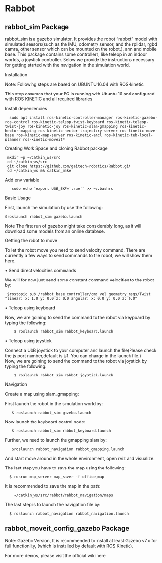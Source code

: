 # Rabbot #
## rabbot\_sim Package ##

rabbot_sim is a gazebo simulator. It provides the robot “rabbot”  model  with simulated sensors(such as the IMU, odometry sensor, and the rplidar, rgbd camra, other sensor  which can be mounted on the robot.), arm and mobile base.
This package contains some controllers, like teleop in an indoor worlds, a joystick controller. Below we provide the instructions necessary for getting started with the navigation in the simulation world.


Installation

Note: Following steps are based on UBUNTU 16.04 with ROS-kinetic

This step assumes that your PC is running with Ubuntu 16 and configured with ROS KINETIC and all required libraries

Install dependencies

      sudo apt install ros-kinetic-controller-manager ros-kinetic-gazebo-ros-control ros-kinetic-teleop-twist-keyboard ros-kinetic-teleop-twist-joy ros-kinetic-joy ros-kinetic-slam-gmapping ros-kinetic-hector-mapping ros-kinetic-hector-trajectory-server ros-kinetic-move-base ros-kinetic-map-server ros-kinetic-amcl ros-kinetic-teb-local-planner ros-kinetic-moveit*

Creating Work Space and cloning Rabbot package

     mkdir –p ~/catkin_ws/src
     cd ~/catkin_ws/src
     git clone https://github.com/gaitech-robotics/Rabbot.git
     cd ~/catkin_ws && catkin_make



Add env variable

       sudo echo "export USE_EKF='true'" >> ~/.bashrc


Basic Usage

First, launch the simulation by use the following:

    $roslaunch rabbot_sim gazebo.launch

Note The first run of gazebo might take considerably long, as it will download some models from an online database.

Getting the robot to move

To let the robot move you need to send velocity command,  There are currently a few ways to send commands to the robot, we will show them here.

• Send direct velocities commands

We will for now just send some constant command velocities to the robot by:

     $rostopic pub /rabbot_base_controller/cmd_vel geometry_msgs/Twist "linear: x: 1.0 y: 0.0 z: 0.0 angular: x: 0.0 y: 0.0 z: 0.0"  



•  Teleop using keyboard

Now, we are goining to send the command to the robot via keypoard by typing the following:

        $ roslaunch rabbot_sim rabbot_keyboard.launch



•  Teleop using joystick

Connect a USB joystick to your computer and launch the file(Please check the js port number,default is js1. You can change in the launch file.)   
Now, we are goining to send the command to the robot via joystick by typing the following:

        $ roslaunch rabbot_sim rabbot_joystick.launch




Navigation

Create a map using slam_gmapping:

First launch the robot in the  simulation world by:

       $ roslaunch rabbot_sim gazebo.launch

Now launch the keyboard control node:

       $ roslaunch rabbot_sim rabbot_keyboard.launch

Further, we need to launch the gmapping slam by:

       $roslaunch rabbot_navigation rabbot_gmapping.launch

And start move around in the whole environment, open rviz and visualize.







The last step you have to save the map using the following:

      $ rosrun map_server map_saver -f office_map


It is recommended to save the map in the path:

        ~/catkin_ws/src/rabbot/rabbot_navigation/maps


The last step is to launch the navigation file by:

      $ roslaunch rabbot_navigation rabbot_navigation.launch  


## rabbot\_moveit\_config\_gazebo Package ##




Note: Gazebo Version,
It is recommended to install at least Gazebo v7.x for full functionlity, (which is installed by default with ROS Kinetic).

For more demos, please visit the official wiki here
